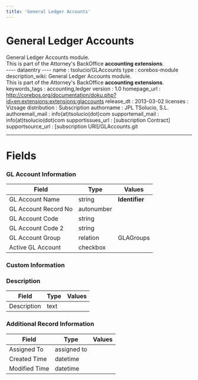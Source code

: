 ```yaml
---
title: 'General Ledger Accounts'
---
```


General Ledger Accounts
=======================

General Ledger Accounts module.  
This is part of the Attorney's BackOffice **accounting extensions**.  
---- dataentry ---- name : tsolucio/GLAccounts type : corebos-module
description\_wiki: General Ledger Accounts module.  
This is part of the Attorney's BackOffice **accounting extensions**.  
keywords\_tags : accounting,ledger version : 1.0 homepage\_url :
<http://corebos.org/documentation/doku.php?id=en:extensions:extensions:glaccounts>
release\_dt : 2013-03-02 licenses : Vizsage distribution : Subscription
authorname : JPL TSolucio, S.L. authoremail\_mail :
info(at)tsolucio(dot)com supportemail\_mail : info(at)tsolucio(dot)com
supportissues\_url : \[subscription Contract\] supportsource\_url :
\[subscription URI\]/GLAccounts.git

------------------------------------------------------------------------

  

Fields
======

### GL Account Information

<table>
<thead>
<tr class="header">
<th>Field</th>
<th>Type</th>
<th>Values</th>
</tr>
</thead>
<tbody>
<tr class="odd">
<td>GL Account Name</td>
<td>string</td>
<td><strong>Identifier</strong></td>
</tr>
<tr class="even">
<td>GL Account Record No</td>
<td>autonumber</td>
<td></td>
</tr>
<tr class="odd">
<td>GL Account Code</td>
<td>string</td>
<td></td>
</tr>
<tr class="even">
<td>GL Account Code 2</td>
<td>string</td>
<td></td>
</tr>
<tr class="odd">
<td>GL Account Group</td>
<td>relation</td>
<td>GLAGroups</td>
</tr>
<tr class="even">
<td>Active GL Account</td>
<td>checkbox</td>
<td></td>
</tr>
</tbody>
</table>

### Custom Information

### Description

<table>
<thead>
<tr class="header">
<th>Field</th>
<th>Type</th>
<th>Values</th>
</tr>
</thead>
<tbody>
<tr class="odd">
<td>Description</td>
<td>text</td>
<td></td>
</tr>
</tbody>
</table>

### Additional Record Information

<table>
<thead>
<tr class="header">
<th>Field</th>
<th>Type</th>
<th>Values</th>
</tr>
</thead>
<tbody>
<tr class="odd">
<td>Assigned To</td>
<td>assigned to</td>
<td></td>
</tr>
<tr class="even">
<td>Created Time</td>
<td>datetime</td>
<td></td>
</tr>
<tr class="odd">
<td>Modified Time</td>
<td>datetime</td>
<td></td>
</tr>
</tbody>
</table>
